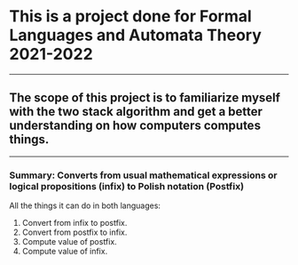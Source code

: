 # This is a project done for Formal Languages and Automata Theory 2021-2022
---
## The scope of this project is to familiarize myself with the two stack algorithm and get a better understanding on how computers computes things.
---
### Summary: Converts from usual mathematical expressions or logical propositions (infix) to Polish notation (Postfix)

All the things it can do in both languages:
1. Convert from infix to postfix.
2. Convert from postfix to infix.
3. Compute value of postfix.
4. Compute value of infix.
